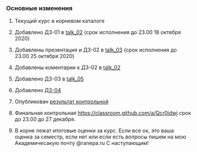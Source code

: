 ### Основные изменения

1. Текущий курс в корневом каталоге
2. Добавлено ДЗ-01 в [talk_02](https://github.com/kshilin/dawp/tree/master/talk_02%20(numpy%201)) (срок исполнения до 23.00 18 октября 2020)
3. Добавлены презентация и ДЗ-02 в [talk_03](https://github.com/kshilin/dawp/tree/master/talk_03%20(numpy%202)) (срок исполнения до 23.00 25 октября 2020)
4. Добавлены коментарии к ДЗ-02 в [talk_02](https://github.com/kshilin/dawp/tree/master/talk_02%20(numpy%201)) 
5. Добавлено ДЗ-03 в [talk_05](https://github.com/kshilin/dawp/tree/master/talk_05%20(pandas%202)) 
6. Добавлено [ДЗ-04](https://classroom.github.com/a/myGd_kxW)
7. Опубликован [результат контрольной](https://github.com/kshilin/dawp/blob/master/AD-2020-EiF.pdf)

8. Финальная контрольная https://classroom.github.com/a/Qcr0idwj срок до 23.00 до 27 декабря.
9. В корне лежат итоговые оценки за курс. Если все ок, это ваша оценка за семестр, если нет  или если  есть вопросы пишем на мою Академичесакую почту @ranepa.ru
С наступающим!

